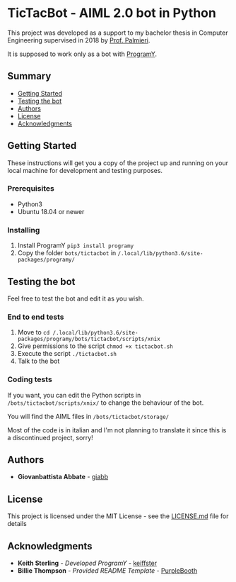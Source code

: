 # TicTacBot - AIML 2.0 bot in Python

This project was developed as a support to my bachelor thesis in Computer Engineering supervised in 2018 by [Prof. Palmieri](https://www.mlsptlab-unicampania.it/people/faculty/francesco-a-n-palmieri.html). 

It is supposed to work only as a bot with [ProgramY](https://github.com/keiffster/program-y).


## Summary

  - [Getting Started](#getting-started)
  - [Testing the bot](#testing-the-bot)
  - [Authors](#authors)
  - [License](#license)
  - [Acknowledgments](#acknowledgments)

## Getting Started

These instructions will get you a copy of the project up and running on
your local machine for development and testing purposes.

### Prerequisites

- Python3
- Ubuntu 18.04 or newer

### Installing

1. Install ProgramY ``` pip3 install programy ```
2. Copy the folder ```bots/tictacbot``` in ```/.local/lib/python3.6/site-packages/programy/```

## Testing the bot

Feel free to test the bot and edit it as you wish.

### End to end tests

1. Move to ```cd /.local/lib/python3.6/site-packages/programy/bots/tictacbot/scripts/xnix```
2. Give permissions to the script ```chmod +x tictacbot.sh```
3. Execute the script ```./tictacbot.sh```
4. Talk to the bot

### Coding tests

If you want, you can edit the Python scripts in ``` /bots/tictacbot/scripts/xnix/ ``` to change the behaviour of the bot.

You will find the AIML files in ``` /bots/tictacbot/storage/ ```

Most of the code is in italian and I'm not planning to translate it since this is a discontinued project, sorry!


## Authors

- **Giovanbattista Abbate** - [giabb](https://github.com/giabb)

## License

This project is licensed under the MIT License - see the [LICENSE.md](LICENSE.md) file for details

## Acknowledgments

- **Keith Sterling** - *Developed ProgramY* - [keiffster](https://github.com/keiffster)
- **Billie Thompson** - *Provided README Template* - [PurpleBooth](https://github.com/PurpleBooth)

